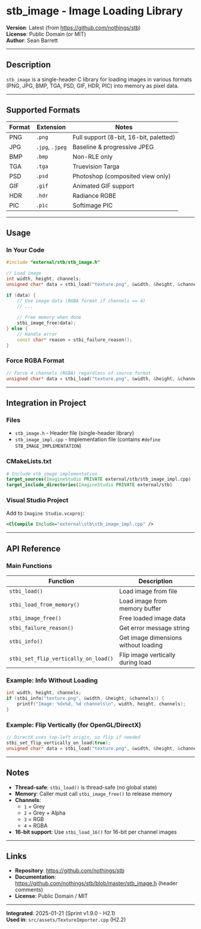 # stb_image - Image Loading Library

**Version**: Latest (from https://github.com/nothings/stb)  
**License**: Public Domain (or MIT)  
**Author**: Sean Barrett

---

## Description

`stb_image` is a single-header C library for loading images in various formats (PNG, JPG, BMP, TGA, PSD, GIF, HDR, PIC) into memory as pixel data.

---

## Supported Formats

| Format | Extension | Notes |
|--------|-----------|-------|
| PNG    | `.png`    | Full support (8-bit, 16-bit, paletted) |
| JPG    | `.jpg`, `.jpeg` | Baseline & progressive JPEG |
| BMP    | `.bmp`    | Non-RLE only |
| TGA    | `.tga`    | Truevision Targa |
| PSD    | `.psd`    | Photoshop (composited view only) |
| GIF    | `.gif`    | Animated GIF support |
| HDR    | `.hdr`    | Radiance RGBE |
| PIC    | `.pic`    | Softimage PIC |

---

## Usage

### In Your Code

```cpp
#include "external/stb/stb_image.h"

// Load image
int width, height, channels;
unsigned char* data = stbi_load("texture.png", &width, &height, &channels, 0);

if (data) {
    // Use image data (RGBA format if channels == 4)
    // ...
    
    // Free memory when done
    stbi_image_free(data);
} else {
    // Handle error
    const char* reason = stbi_failure_reason();
}
```

### Force RGBA Format

```cpp
// Force 4 channels (RGBA) regardless of source format
unsigned char* data = stbi_load("texture.png", &width, &height, &channels, 4);
```

---

## Integration in Project

### Files

- `stb_image.h` - Header file (single-header library)
- `stb_image_impl.cpp` - Implementation file (contains `#define STB_IMAGE_IMPLEMENTATION`)

### CMakeLists.txt

```cmake
# Include stb_image implementation
target_sources(ImagineStudio PRIVATE external/stb/stb_image_impl.cpp)
target_include_directories(ImagineStudio PRIVATE external/stb)
```

### Visual Studio Project

Add to `Imagine Studio.vcxproj`:
```xml
<ClCompile Include="external\stb\stb_image_impl.cpp" />
```

---

## API Reference

### Main Functions

| Function | Description |
|----------|-------------|
| `stbi_load()` | Load image from file |
| `stbi_load_from_memory()` | Load image from memory buffer |
| `stbi_image_free()` | Free loaded image data |
| `stbi_failure_reason()` | Get error message string |
| `stbi_info()` | Get image dimensions without loading |
| `stbi_set_flip_vertically_on_load()` | Flip image vertically during load |

### Example: Info Without Loading

```cpp
int width, height, channels;
if (stbi_info("texture.png", &width, &height, &channels)) {
    printf("Image: %dx%d, %d channels\n", width, height, channels);
}
```

### Example: Flip Vertically (for OpenGL/DirectX)

```cpp
// DirectX uses top-left origin, so flip if needed
stbi_set_flip_vertically_on_load(true);
unsigned char* data = stbi_load("texture.png", &width, &height, &channels, 4);
```

---

## Notes

- **Thread-safe**: `stbi_load()` is thread-safe (no global state)
- **Memory**: Caller must call `stbi_image_free()` to release memory
- **Channels**: 
  - `1` = Grey
  - `2` = Grey + Alpha
  - `3` = RGB
  - `4` = RGBA
- **16-bit support**: Use `stbi_load_16()` for 16-bit per channel images

---

## Links

- **Repository**: https://github.com/nothings/stb
- **Documentation**: https://github.com/nothings/stb/blob/master/stb_image.h (header comments)
- **License**: Public Domain / MIT

---

**Integrated**: 2025-01-21 (Sprint v1.9.0 - H2.1)  
**Used in**: `src/assets/TextureImporter.cpp` (H2.2)

